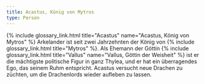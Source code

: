 ```yaml
---
title: Acastus, König von Mytros
type: Person
---
```


{% include glossary_link.html title="Acastus" name="Acastus, König von Mytros" %} Arkelander ist seit zwei Jahrzehnten der König von {% include glossary_link.html title="Mytros" %}. Als Ehemann
der Göttin {% include glossary_link.html title="Vallus" name="Vallus, Göttin der Weisheit" %} ist er die mächtigste politische Figur in ganz Thylea, und er hat ein überragendes Ego, das seinem Ruhm entspricht.
Acastus versucht neue Drachen zu züchten, um die Drachenlords wieder aufleben zu lassen.
